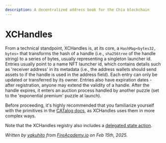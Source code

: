 ```yaml
---
description: A decentralized address book for the Chia blockchain
---
```


# XCHandles

From a technical standpoint, XCHandles is, at its core, a `HashMap<bytes32, bytes>`  that transforms the hash of a handle (i.e., `sha256tree`  of the handle string) to a series of bytes, usually representing a singleton launcher id. Entries usually point to a name NFT launcher id, which contains details such as 'receiver address' in its metadata (i.e., the address wallets should send assets to if the handle is used in the address field). Each entry can only be updated or transferred by its owner. Entries also have expiration dates - after registration, anyone may extend the validity of a handle. After the handle expires, it enters an auction process handled by another puzzle (set to the 'exponential premium' puzzle at launch).

Before proceeding, it's highly recommended that you familiarize yourself with the primitives in the [CATalog docs](https://docs.catalog.cat/technical-manual/slots), as XCHandles uses them in more complex ways.

Note that the XCHandles registry also includes a [delegated state action](https://docs.catalog.cat/technical-manual/other-useful-concepts#the-delegated-state-action).

_Written by_ [_yakuhito_](https://x.com/yakuh1t0) _from_ [_FireAcademy.io_](https://fireacademy.io/) _on Feb 15th, 2025._
